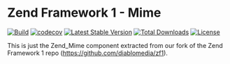 # Zend Framework 1 - Mime

[![Build](https://github.com/diablomedia/zf1-mime/workflows/Build/badge.svg?event=push)](https://github.com/diablomedia/zf1-mime/actions?query=workflow%3ABuild+event%3Apush)
[![codecov](https://codecov.io/gh/diablomedia/zf1-mime/branch/master/graph/badge.svg)](https://codecov.io/gh/diablomedia/zf1-mime)
[![Latest Stable Version](https://poser.pugx.org/diablomedia/zendframework1-mime/v/stable)](https://packagist.org/packages/diablomedia/zendframework1-mime)
[![Total Downloads](https://poser.pugx.org/diablomedia/zendframework1-mime/downloads)](https://packagist.org/packages/diablomedia/zendframework1-mime)
[![License](https://poser.pugx.org/diablomedia/zendframework1-mime/license)](https://packagist.org/packages/diablomedia/zendframework1-mime)

This is just the Zend_Mime component extracted from our fork of the Zend Framework 1 repo (https://github.com/diablomedia/zf1).
